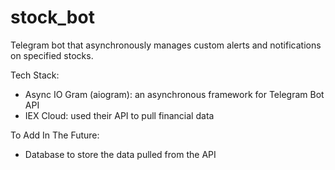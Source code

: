 # stock_bot
Telegram bot that asynchronously manages custom alerts and notifications on specified stocks.

Tech Stack:
- Async IO Gram (aiogram): an asynchronous framework for Telegram Bot API
- IEX Cloud: used their API to pull financial data

To Add In The Future:
- Database to store the data pulled from the API
